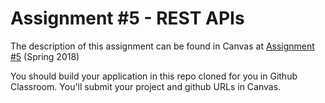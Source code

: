 # Assignment #5 - REST APIs

The description of this assignment can be found in Canvas at [Assignment #5](https://canvas.harvard.edu/courses/35096/assignments/204793) (Spring 2018)

You should build your application in this repo cloned for you in Github Classroom. You'll submit your project and github URLs in Canvas.
